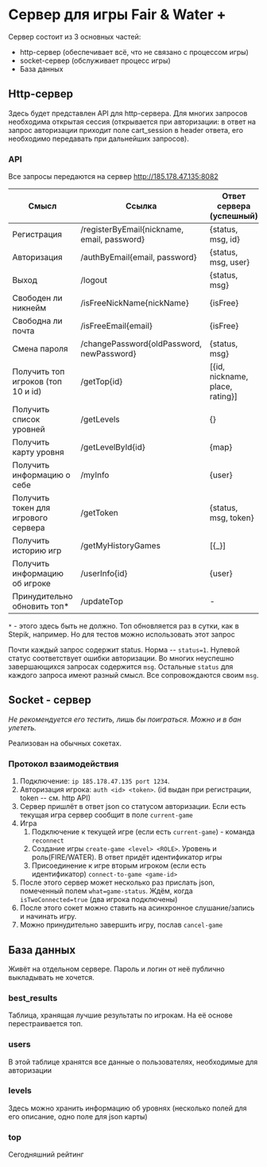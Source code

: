 # Сервер для игры Fair & Water +
Сервер состоит из 3 основных частей:
+ http-сервер (обеспечивает всё, что не связано с процессом игры)
+ socket-сервер (обслуживает процесс игры)
+ База данных
## Http-сервер
Здесь будет представлен API для http-сервера. Для многих запросов необходима открытая сессия (открывается при
авторизации: в ответ на запрос авторизации приходит поле cart_session в header ответа, его необходимо
передавать при дальнейших запросов).
### API
Все запросы передаются на сервер http://185.178.47.135:8082

| Смысл                               | Ссылка                                      | Ответ сервера (успешный)        | Нужна открытая сессия? |
|-------------------------------------|---------------------------------------------|---------------------------------|------------------------|
| Регистрация                         | /registerByEmail{nickname, email, password} | {status, msg, id}               | нет                    |
| Авторизация                         | /authByEmail{email, password}               | {status, msg, user}             | нет                    |
| Выход                               | /logout                                     | {status, msg}                   | да                     |
| Свободен ли никнейм                 | /isFreeNickName{nickName}                   | {isFree}                        | нет                    |
| Свободна ли почта                   | /isFreeEmail{email}                         | {isFree}                        | нет                    |
| Смена пароля                        | /changePassword{oldPassword, newPassword}   | {status, msg}                   | да                     |
| Получить топ игроков (топ 10 и id)  | /getTop{id}                                 | [{id, nickname, place, rating}] | нет                    |
| Получить список уровней             | /getLevels                                  | {}                              | да                     |
| Получить карту уровня               | /getLevelById{id}                           | {map}                           | нет                    |
| Получить информацию о себе          | /myInfo                                     | {user}                          | да                     |
| Получить токен для игрового сервера | /getToken                                   | {status, msg, token}            | да                     |
| Получить историю игр                | /getMyHistoryGames                          | [{_}]                           | да                     |
| Получить информацию об игроке       | /userInfo{id}                               | {user}                          | нет                    |
| Принудительно обновить топ*         | /updateTop                                  | -                               | нет                    |
 
`*` - этого здесь быть не должно. Топ обновляется раз в сутки, как в Stepik, например. Но для тестов можно использовать этот запрос

 Почти каждый запрос содержит status. Норма -- `status=1`. Нулевой статус соответствует ошибки авторизации. Во многих 
 неуспешно завершающихся запросах содержится `msg`.  Остальные `status` для каждого запроса имеют разный смысл. Все сопровождаются своим
 `msg`.
 
## Socket - сервер
*Не рекомендуется его тестить, лишь бы поиграться. Можно и в бан улететь.*

Реализован на обычных сокетах. 
### Протокол взаимодействия
1. Подключение: `ip 185.178.47.135 port 1234`.
2. Авторизация игрока: `auth <id> <token>`. (id выдан при регистрации, token -- см. http API)
3. Сервер пришлёт в ответ json со статусом авторизации. Если есть текущая игра сервер сообщит в поле `current-game`
4. Игра
   1. Подключение к текущей игре (если есть `current-game`) - команда `reconnect`
   2. Создание игры `create-game <level> <ROLE>`. Уровень и роль(FIRE/WATER). В ответ придёт идентификатор игры
   3. Присоединение к игре вторым игроком (если есть идентификатор) `connect-to-game <game-id>`
5. После этого сервер может несколько раз прислать json, помеченный полем `what=game-status`. Ждём, когда `isTwoConnected=true` (два игрока подключены)
6. После этого сокет можно ставить на асинхронное слушание/запись и начинать игру.
7. Можно принудительно завершить игру, послав `cancel-game`
## База данных
Живёт на отдельном сервере. Пароль и логин от неё публично выкладывать не хочется.
### best_results
Таблица, хранящая лучшие результаты по игрокам. На её основе перестраивается топ.
### users
В этой таблице хранятся все данные о пользователях, необходимые для авторизации
### levels
Здесь можно хранить информацию об уровнях (несколько полей для его описание, одно поле для json карты)
### top
Сегодняшний рейтинг